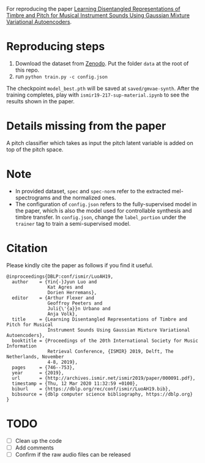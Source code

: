 For reproducing the paper [Learning Disentangled Representations of Timbre and Pitch for Musical Instrument Sounds Using Gaussian Mixture Variational Autoencoders](https://arxiv.org/abs/1906.08152?fbclid=IwAR3yBPx71nPt0uO6GjVqdJxQxzStiyz3osf6mFUCW_cMIarwykZM5_tfUpU).

# Reproducing steps
1. Download the dataset from [Zenodo](https://zenodo.org/record/3833974#.XsUiWi2B3OQ).
   Put the folder `data` at the root of this repo.
2. run `python train.py -c config.json`

The checkpoint `model_best.pth` will be saved at `saved/gmvae-synth`.
After the training completes, 
play with `ismir19-217-sup-material.ipynb` to see the results shown in the paper.

# Details missing from the paper
A pitch classifier which takes as input the pitch latent variable is added on top of the pitch space.

# Note
- In provided dataset, `spec` and `spec-norm` refer to the extracted mel-spectrograms and the normalized ones.
- The configuration of `config.json` refers to the fully-supervised model in the paper,
  which is also the model used for controllable synthesis and timbre transfer.
  In `config.json`, change the `label_portion` under the `trainer` tag to train a semi-supervised model.

# Citation
Please kindly cite the paper as follows if you find it useful.
```
@inproceedings{DBLP:conf/ismir/LuoAH19,
  author    = {Yin{-}Jyun Luo and
               Kat Agres and
               Dorien Herremans},
  editor    = {Arthur Flexer and
               Geoffroy Peeters and
               Juli{\'{a}}n Urbano and
               Anja Volk},
  title     = {Learning Disentangled Representations of Timbre and Pitch for Musical
               Instrument Sounds Using Gaussian Mixture Variational Autoencoders},
  booktitle = {Proceedings of the 20th International Society for Music Information
               Retrieval Conference, {ISMIR} 2019, Delft, The Netherlands, November
               4-8, 2019},
  pages     = {746--753},
  year      = {2019},
  url       = {http://archives.ismir.net/ismir2019/paper/000091.pdf},
  timestamp = {Thu, 12 Mar 2020 11:32:59 +0100},
  biburl    = {https://dblp.org/rec/conf/ismir/LuoAH19.bib},
  bibsource = {dblp computer science bibliography, https://dblp.org}
}
```

# TODO
- [ ] Clean up the code
- [ ] Add comments
- [ ] Confirm if the raw audio files can be released
